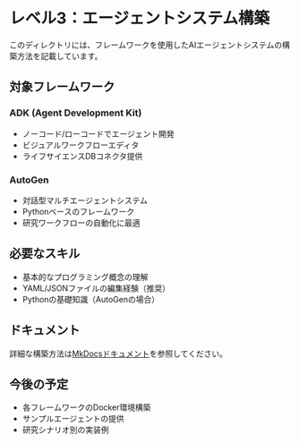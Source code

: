 # レベル3：エージェントシステム構築

このディレクトリには、フレームワークを使用したAIエージェントシステムの構築方法を記載しています。

## 対象フレームワーク

### ADK (Agent Development Kit)
- ノーコード/ローコードでエージェント開発
- ビジュアルワークフローエディタ
- ライフサイエンスDBコネクタ提供

### AutoGen
- 対話型マルチエージェントシステム
- Pythonベースのフレームワーク
- 研究ワークフローの自動化に最適

## 必要なスキル

- 基本的なプログラミング概念の理解
- YAML/JSONファイルの編集経験（推奨）
- Pythonの基礎知識（AutoGenの場合）

## ドキュメント

詳細な構築方法は[MkDocsドキュメント](https://fuku-inc.github.io/life-science-agent-tutorial/tutorials/03-build-agents/)を参照してください。

## 今後の予定

- 各フレームワークのDocker環境構築
- サンプルエージェントの提供
- 研究シナリオ別の実装例